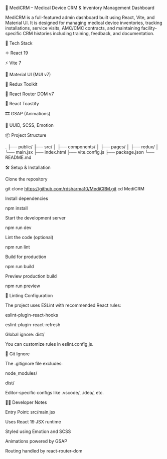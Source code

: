 🏥 MediCRM – Medical Device CRM & Inventory Management Dashboard

MediCRM is a full-featured admin dashboard built using React, Vite, and Material UI. It is designed for managing medical device inventories, tracking installations, service visits, AMC/CMC contracts, and maintaining facility-specific CRM histories including training, feedback, and documentation.

🚀 Tech Stack

⚛️ React 19

⚡ Vite 7

🎨 Material UI (MUI v7)

🧠 Redux Toolkit

🧩 React Router DOM v7

💬 React Toastify

🎞️ GSAP (Animations)

🧹 UUID, SCSS, Emotion

📦 Project Structure

.
├── public/
├── src/
│   ├── components/
│   ├── pages/
│   ├── redux/
│   └── main.jsx
├── index.html
├── vite.config.js
├── package.json
└── README.md

🛠️ Setup & Installation

Clone the repository

git clone https://github.com/rdsharma10/MediCRM.git
cd MediCRM

Install dependencies

npm install

Start the development server

npm run dev

Lint the code (optional)

npm run lint

Build for production

npm run build

Preview production build

npm run preview

🧪 Linting Configuration

The project uses ESLint with recommended React rules:

eslint-plugin-react-hooks

eslint-plugin-react-refresh

Global ignore: dist/

You can customize rules in eslint.config.js.

📁 Git Ignore

The .gitignore file excludes:

node_modules/

dist/

Editor-specific configs like .vscode/, .idea/, etc.

🧑‍💻 Developer Notes

Entry Point: src/main.jsx

Uses React 19 JSX runtime

Styled using Emotion and SCSS

Animations powered by GSAP

Routing handled by react-router-dom
